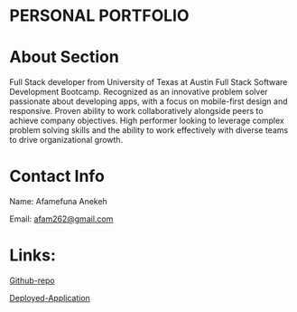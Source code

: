 # PERSONAL PORTFOLIO

# About Section

Full Stack developer from University of Texas at Austin Full Stack Software Development Bootcamp. Recognized as an innovative problem solver passionate about developing apps, with a focus on mobile-first design and responsive. Proven ability to work collaboratively alongside peers to achieve company objectives. High performer looking to leverage complex problem solving skills and the ability to work effectively with diverse teams to drive organizational growth.

# Contact Info

Name: Afamefuna Anekeh

Email: afam262@gmail.com

# Links:

[Github-repo](https://github.com/Afam-26/Afam-26.github.io.git)

[Deployed-Application](https://afam-26.github.io/)

